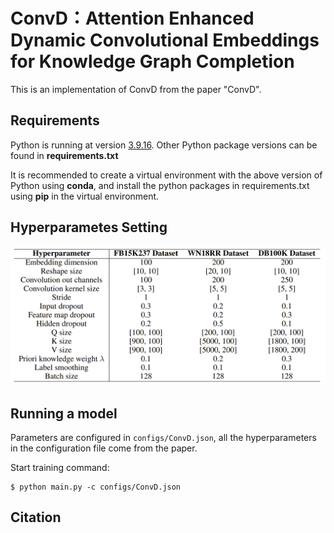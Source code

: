 # ConvD：Attention Enhanced Dynamic Convolutional Embeddings for Knowledge Graph Completion
This is an implementation of ConvD from the paper "ConvD".

[//]: # (Paper: )

## Requirements

Python is running at version <u>3.9.16</u>. Other Python package versions can be found in **requirements.txt**

It is recommended to create a virtual environment with the above version of Python using **conda**, and install the python packages in requirements.txt using **pip** in the virtual environment.

## Hyperparametes Setting

![alt text](chrome_uO1HPEZlYD.png)

## Running a model

Parameters are configured in `configs/ConvD.json`, all the hyperparameters in the configuration file come from the paper.

Start training command:
```
$ python main.py -c configs/ConvD.json
```

## Citation
